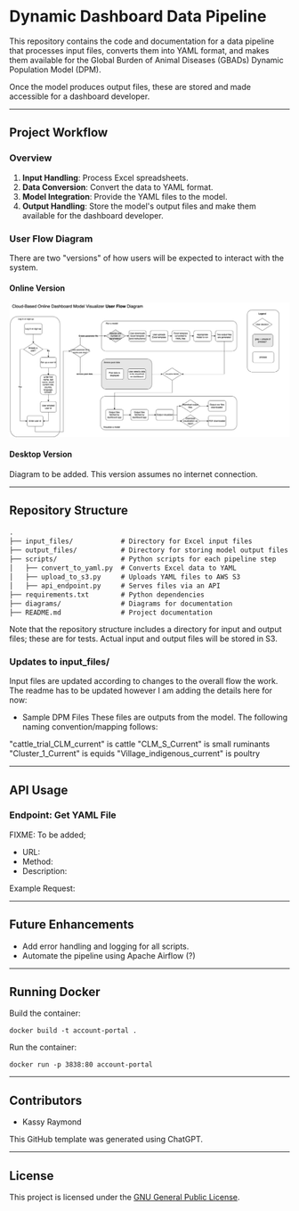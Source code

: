 # Dynamic Dashboard Data Pipeline

This repository contains the code and documentation for a data pipeline that processes input files, converts them into YAML format, and makes them available for the Global Burden of Animal Diseases (GBADs) Dynamic Population Model (DPM). 

Once the model produces output files, these are stored and made accessible for a dashboard developer.

---

## Project Workflow

### **Overview**
1. **Input Handling**: Process Excel spreadsheets.
2. **Data Conversion**: Convert the data to YAML format.
3. **Model Integration**: Provide the YAML files to the model.
4. **Output Handling**: Store the model's output files and make them available for the dashboard developer.

### **User Flow Diagram**

There are two "versions" of how users will be expected to interact with the system. 

#### Online Version 

![SystemDiagram](diagrams/userFlowDiagramOnlineVersion.png)

#### Desktop Version 

Diagram to be added. This version assumes no internet connection.

---

## Repository Structure

```
.
├── input_files/            # Directory for Excel input files
├── output_files/           # Directory for storing model output files
├── scripts/                # Python scripts for each pipeline step
│   ├── convert_to_yaml.py  # Converts Excel data to YAML
│   ├── upload_to_s3.py     # Uploads YAML files to AWS S3
│   ├── api_endpoint.py     # Serves files via an API
├── requirements.txt        # Python dependencies
├── diagrams/               # Diagrams for documentation
├── README.md               # Project documentation
```

Note that the repository structure includes a directory for input and output files; these are for tests. Actual input and output files will be stored in S3. 

### Updates to input_files/

Input files are updated according to changes to the overall flow the work. The readme has to be updated however I am adding the details here for now: 

* Sample DPM Files 
These files are outputs from the model. The following naming convention/mapping follows: 

"cattle_trial_CLM_current" is cattle
"CLM_S_Current" is small ruminants
"Cluster_1_Current" is equids
"Village_indigenous_current" is poultry

---
## API Usage

### **Endpoint: Get YAML File**

FIXME: To be added; 

- URL:
- Method:
- Description:

Example Request:


---

## Future Enhancements
- Add error handling and logging for all scripts.
- Automate the pipeline using Apache Airflow (?)

---

## Running Docker

Build the container:

```
docker build -t account-portal .
```

Run the container:

```
docker run -p 3838:80 account-portal
```


---

## Contributors
- Kassy Raymond 

This GitHub template was generated using ChatGPT.

---

## License
This project is licensed under the [GNU General Public License](LICENSE).

